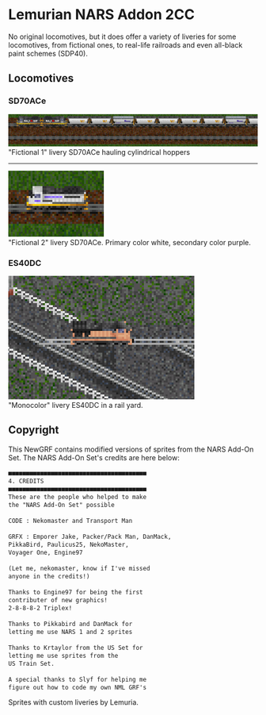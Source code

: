 # Lemurian NARS Addon 2CC

No original locomotives, but it does offer a variety of liveries for some
locomotives, from fictional ones, to real-life railroads and even all-black
paint schemes (SDP40).

## Locomotives
### SD70ACe

![](screenshot/sd70ace_fictional1_001.png)
"Fictional 1" livery SD70ACe hauling cylindrical hoppers

<hr>

![](screenshot/sd70ace_fictional2_001.png)<br>
"Fictional 2" livery SD70ACe. Primary color white, secondary color purple.

### ES40DC
![](screenshot/es40dc_monocolor_001.png)<br>
"Monocolor" livery ES40DC in a rail yard.

## Copyright

This NewGRF contains modified versions of sprites from the NARS Add-On
Set. The NARS Add-On Set's credits are here below:

```
■■■■■■■■■■■■■■■■■■■■■■■■■■■■■■■■■■■■■■■
4. CREDITS
■■■■■■■■■■■■■■■■■■■■■■■■■■■■■■■■■■■■■■■
These are the people who helped to make
the "NARS Add-On Set" possible

CODE : Nekomaster and Transport Man

GRFX : Emporer Jake, Packer/Pack Man, DanMack,
PikkaBird, Paulicus25, NekoMaster,
Voyager One, Engine97

(Let me, nekomaster, know if I've missed
anyone in the credits!)

Thanks to Engine97 for being the first
contributer of new graphics!
2-8-8-8-2 Triplex!

Thanks to Pikkabird and DanMack for
letting me use NARS 1 and 2 sprites

Thanks to Krtaylor from the US Set for
letting me use sprites from the
US Train Set.

A special thanks to Slyf for helping me
figure out how to code my own NML GRF's
```

Sprites with custom liveries by Lemuria.

